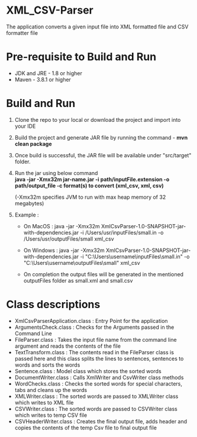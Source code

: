 # XML_CSV-Parser

The application converts a given input file into XML formatted file and CSV formatter file

# Pre-requisite to Build and Run

- JDK and JRE - 1.8 or higher
- Maven - 3.8.1 or higher

# Build and Run

1. Clone the repo to your local or download the project and import into your IDE
2. Build the project and generate JAR file by running the command - **mvn clean package**
3. Once build is successful, the JAR file will be available under "src/target" folder.
4. Run the jar using below command  
   **java -jar -Xmx32m jar-name.jar -i path/inputFile.extension -o path/output_file -c format(s) to convert (xml_csv, xml, csv)**
   
   (-Xmx32m specifies JVM to run with max heap memory of 32 megabytes)

5. Example :
    - On MacOS : java -jar -Xmx32m XmlCsvParser-1.0-SNAPSHOT-jar-with-dependencies.jar -i /Users/usr/inputFiles/small.in -o /Users/usr/outputFiles/small xml_csv

    - On Windows : java -jar -Xmx32m XmlCsvParser-1.0-SNAPSHOT-jar-with-dependencies.jar -i "C:\Users\username\inputFiles\small.in" -o "C:\Users\username\outputFiles\small" xml_csv

    - On completion the output files will be generated in the mentioned outputFiles folder as small.xml and small.csv

# Class descriptions

- XmlCsvParserApplication.class : Entry Point for the application
- ArgumentsCheck.class : Checks for the Arguments passed in the Command Line
- FileParser.class : Takes the input file name from the command line argument and reads the contents of the file
- TextTransform.class : The contents read in the FileParser class is passed here and this class splits the lines to sentences, sentences to words and sorts the words
- Sentence.class : Model class which stores the sorted words
- DocumentWriter.class : Calls XmlWriter and CsvWriter class methods 
- WordChecks.class : Checks the sorted words for special characters, tabs and cleans up the words 
- XMLWriter.class : The sorted words are passed to XMLWriter class which writes to XML file
- CSVWriter.class : The sorted words are passed to CSVWriter class which writes to temp CSV file
- CSVHeaderWriter.class : Creates the final output file, adds header and copies the contents of the temp Csv file to final output file 

